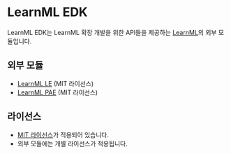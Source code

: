 # LearnML EDK
LearnML EDK는 LearnML 확장 개발을 위한 API들을 제공하는 [LearnML](https://github.com/learnml-org/LearnML)의 외부 모듈입니다.

## 외부 모듈
- [LearnML LE](https://github.com/learnml-org/LearnML_LE) (MIT 라이선스)
- [LearnML PAE](https://github.com/learnml-org/LearnML_PAE) (MIT 라이선스)

## 라이선스
- [MIT 라이선스](https://github.com/learnml-org/LearnML_EDK/blob/master/LICENSE)가 적용되어 있습니다.
- 외부 모듈에는 개별 라이선스가 적용됩니다.